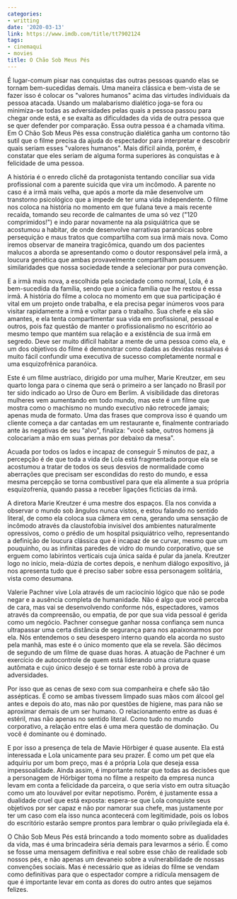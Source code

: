 ```yaml
---
categories:
- writting
date: '2020-03-13'
link: https://www.imdb.com/title/tt7902124
tags:
- cinemaqui
- movies
title: O Chão Sob Meus Pés
---
```


É lugar-comum pisar nas conquistas das outras pessoas quando elas se tornam bem-sucedidas demais. Uma maneira clássica e bem-vista de se fazer isso é colocar os "valores humanos" acima das virtudes individuais da pessoa atacada. Usando um malabarismo dialético joga-se fora ou minimiza-se todas as adversidades pelas quais a pessoa passou para chegar onde está, e se exalta as dificuldades da vida de outra pessoa que se quer defender por comparação. Essa outra pessoa é a chamada vítima. Em O Chão Sob Meus Pés essa construção dialética ganha um contorno tão sutil que o filme precisa da ajuda do espectador para interpretar e descobrir quais seriam esses "valores humanos". Mais difícil ainda, porém, é constatar que eles seriam de alguma forma superiores às conquistas e à felicidade de uma pessoa.

A história é o enredo clichê da protagonista tentando conciliar sua vida profissional com a parente suicida que vira um incômodo. A parente no caso é a irmã mais velha, que após a morte da mãe desenvolve um transtorno psicológico que a impede de ter uma vida independente. O filme nos coloca na história no momento em que fulana teve a mais recente recaída, tomando seu recorde de calmantes de uma só vez ("120 comprimidos!") e indo parar novamente na ala psiquiátrica que se acostumou a habitar, de onde desenvolve narrativas paranóicas sobre persequição e maus tratos que compartilha com sua irmã mais nova. Como iremos observar de maneira tragicômica, quando um dos pacientes malucos a aborda se apresentando como o doutor responsável pela irmã, a loucura genética que ambas provavelmente compartilham possuem similaridades que nossa sociedade tende a selecionar por pura convenção.

E a irmã mais nova, a escolhida pela sociedade como normal, Lola, é a bem-sucedida da família, sendo que a única família que lhe restou é essa irmã. A história do filme a coloca no momento em que sua participação é vital em um projeto onde trabalha, e ela precisa pegar inúmeros voos para visitar rapidamente a irmã e voltar para o trabalho. Sua chefe e ela são amantes, e ela tenta compartimentar sua vida em profissional, pessoal e outros, pois faz questão de manter o profissionalismo no escritório ao mesmo tempo que mantém sua relação e a existência de sua irmã em segredo. Deve ser muito difícil habitar a mente de uma pessoa como ela, e um dos objetivos do filme é demonstrar como dadas as devidas ressalvas é muito fácil confundir uma executiva de sucesso completamente normal e uma esquizofrênica paranóica.

Este é um filme austríaco, dirigido por uma mulher, Marie Kreutzer, em seu quarto longa para o cinema que será o primeiro a ser lançado no Brasil por ter sido indicado ao Urso de Ouro em Berlim. A visibilidade das diretoras mulheres vem aumentando em todo mundo, mas este é um filme que mostra como o machismo no mundo executivo não retrocede jamais; apenas muda de formato. Uma das frases que comprova isso é quando um cliente começa a dar cantadas em um restaurante e, finalmente contrariado ante às negativas de seu "alvo", finaliza: "você sabe, outros homens já colocariam a mão em suas pernas por debaixo da mesa".

Acuada por todos os lados e incapaz de conseguir 5 minutos de paz, a percepção é de que toda a vida de Lola está fragmentada porque ela se acostumou a tratar de todos os seus desvios de normalidade como aberrações que precisam ser escondidas do resto do mundo, e essa mesma percepção se torna combustível para que ela alimente a sua própria esquizofrenia, quando passa a receber ligações fictícias da irmã.

A diretora Marie Kreutzer é uma mestre dos espaços. Ela nos convida a observar o mundo sob ângulos nunca vistos, e estou falando no sentido literal, de como ela coloca sua câmera em cena, gerando uma sensação de incômodo através da claustofobia invisível dos ambientes naturalmente opressivos, como o prédio de um hospital psiquiátrico velho, representando a definição de loucura clássica que é incapaz de se curvar, mesmo que um pouquinho, ou as infinitas paredes de vidro do mundo corporativo, que se erguem como labirintos verticais cuja única saída é pular da janela. Kreutzer logo no início, meia-dúzia de cortes depois, e nenhum diálogo expositivo, já nos apresenta tudo que é preciso saber sobre essa personagem solitária, vista como desumana.

Valerie Pachner vive Lola através de um raciocínio lógico que não se pode negar e a ausência completa de humanidade. Não é algo que você perceba de cara, mas vai se desenvolvendo conforme nós, espectadores, vamos através da compreensão, ou empatia, de por que sua vida pessoal é gerida como um negócio. Pachner consegue ganhar nossa confiança sem nunca ultrapassar uma certa distância de segurança para nos apaixonarmos por ela. Nós entendemos o seu desespero interno quando ela acorda no susto pela manhã, mas este é o único momento que ela se revela. São décimos de segundo de um filme de quase duas horas. A atuação de Pachner é um exercício de autocontrole de quem está liderando uma criatura quase autômata e cujo único desejo é se tornar este robô à prova de adversidades.

Por isso que as cenas de sexo com sua companheira e chefe são tão assépticas. É como se ambas tivessem limpado suas mãos com álcool gel antes e depois do ato, mas não por questões de higiene, mas para não se aproximar demais de um ser humano. O relacionamento entre as duas é estéril, mas não apenas no sentido literal. Como tudo no mundo corporativo, a relação entre elas é uma mera questão de dominação. Ou você é dominante ou é dominado.

E por isso a presença de tela de Mavie Hörbiger é quase ausente. Ela está interessada e Lola unicamente para seu prazer. É como um pet que ela adquiriu por um bom preço, mas é a própria Lola que deseja essa impessoalidade. Ainda assim, é importante notar que todas as decisões que a personagem de Hörbiger toma no filme a respeito da empresa nunca levam em conta a felicidade da parceira, o que seria visto em outra situação como um ato louvável por evitar nepotismo. Porém, é justamente essa a dualidade cruel que está exposta: espera-se que Lola conquiste seus objetivos por ser capaz e não por namorar sua chefe, mas justamente por ter um caso com ela isso nunca acontecerá com legitimidade, pois os lobos do escritório estarão sempre prontos para lembrar o quão privilegiada ela é.

O Chão Sob Meus Pés está brincando a todo momento sobre as dualidades da vida, mas é uma brincadeira séria demais para levarmos a sério. É como se fosse uma mensagem definitiva e real sobre esse chão de realidade sob nossos pés, e não apenas um devaneio sobre a vulnerabilidade de nossas convenções sociais. Mas é necessário que as ideias do filme se vendam como definitivas para que o espectador compre a ridícula mensagem de que é importante levar em conta as dores do outro antes que sejamos felizes.